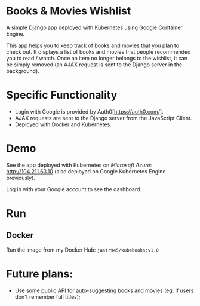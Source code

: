 # Books & Movies Wishlist

A simple Django app deployed with Kubernetes using Google Container Engine.

This app helps you to keep track of books and movies that you plan to check out. It displays a list of books and movies that people recommended you to read / watch. Once an item no longer belongs to the wishlist, it can be simply removed (an AJAX request is sent to the Django server in the background).

# Specific Functionality

- Login with Google is provided by Auth0[https://auth0.com/].
- AJAX requests are sent to the Django server from the JavaScript Client.
- Deployed with Docker and Kubernetes.

# Demo

See the app deployed with Kubernetes on *Microsoft Azure*: http://104.211.63.10 (also deployed on Google Kubernetes Engine previously). 

Log in with your Google account to see the dashboard.

# Run

## Docker

Run the image from my Docker Hub: ```jastr945/kubebooks:v1.0```

# Future plans:

- Use some public API for auto-suggesting books and movies (eg. if users don't remember full titles);
